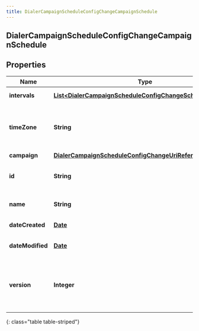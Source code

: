 ```yaml
---
title: DialerCampaignScheduleConfigChangeCampaignSchedule
---
```


## DialerCampaignScheduleConfigChangeCampaignSchedule

## Properties

| Name             | Type                                                                                                                                             | Description                                                                     | Notes      |
| ---------------- | ------------------------------------------------------------------------------------------------------------------------------------------------ | ------------------------------------------------------------------------------- | ---------- |
| **intervals**    | <!----><!---->[**List&lt;DialerCampaignScheduleConfigChangeScheduleInterval&gt;**](DialerCampaignScheduleConfigChangeScheduleInterval.md)<!----> | a list of start and end times                                                   | [optional] |
| **timeZone**     | <!----><!---->**String**<!---->                                                                                                                  | time zone identifier to be applied to the intervals; for example Africa/Abidjan | [optional] |
| **campaign**     | <!----><!---->[**DialerCampaignScheduleConfigChangeUriReference**](DialerCampaignScheduleConfigChangeUriReference.md)<!---->                     |                                                                                 | [optional] |
| **id**           | <!----><!---->**String**<!---->                                                                                                                  | The globally unique identifier for the object.                                  | [optional] |
| **name**         | <!----><!---->**String**<!---->                                                                                                                  | The UI-visible name of the object                                               | [optional] |
| **dateCreated**  | <!----><!---->[**Date**](Date.md)<!---->                                                                                                         | Creation time of the entity                                                     | [optional] |
| **dateModified** | <!----><!---->[**Date**](Date.md)<!---->                                                                                                         | Last modified time of the entity                                                | [optional] |
| **version**      | <!----><!---->**Integer**<!---->                                                                                                                 | Required for updates, must match the version number of the most recent update   | [optional] |

{: class="table table-striped"}
